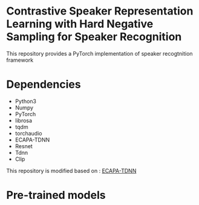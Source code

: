 # Contrastive Speaker Representation Learning with Hard Negative Sampling for Speaker Recognition

This repository provides a PyTorch implementation of speaker recogtnition framework

# Dependencies

- Python3
- Numpy
- PyTorch
- librosa
- tqdm
- torchaudio
- ECAPA-TDNN
- Resnet
- Tdnn
- Clip

This repository is modified based on : [ECAPA-TDNN](https://github.com/taoruijie/ecapa-tdnn)

# Pre-trained models
